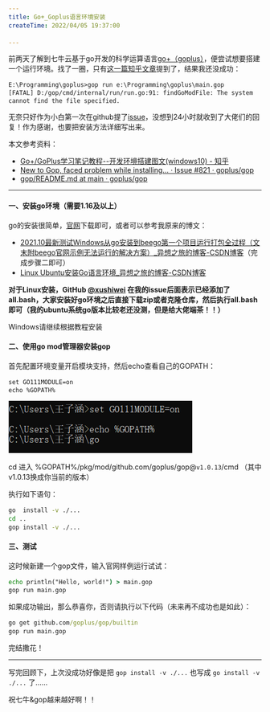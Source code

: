```yaml
---
title: Go+_Goplus语言环境安装
createTime: 2022/04/05 19:37:00

---
```


前两天了解到七牛云基于go开发的科学运算语言[go+（goplus）](https://goplus.org/)，便尝试想要搭建一个运行环境。找了一圈，只有[这一篇知乎文章](https://zhuanlan.zhihu.com/p/396398360)提到了，结果我还没成功：

```text
E:\Programming\goplus>gop run e:\Programming\goplus\main.gop  
[FATAL] D:/gop/cmd/internal/run/run.go:91: findGoModFile: The system cannot find the file specified.
```

无奈只好作为小白第一次在github提了[issue](https://github.com/goplus/gop/issues/821)，没想到24小时就收到了大佬们的回复！作为感谢，也要把安装方法详细写出来。

本文参考资料：

- [Go+/GoPlus学习笔记教程--开发环境搭建图文(windows10) - 知乎](https://zhuanlan.zhihu.com/p/396398360)
- [New to Gop, faced problem while installing... · Issue #821 · goplus/gop](https://github.com/goplus/gop/issues/821)
- [gop/README.md at main · goplus/gop](https://github.com/goplus/gop/blob/main/README.md)

---

#### 一、安装go环境（需要1.16及以上）

go的安装很简单，[官网](https://golang.google.cn/)下载即可，或者可以参考我原来的博文：

- [2021.10最新测试Windows从go安装到beego第一个项目运行打包全过程（文末附beego官网示例无法运行的解决方案）_异想之旅的博客-CSDN博客](https://blog.csdn.net/weixin_44495599/article/details/120585174)（完成步骤二即可）
- [Linux Ubuntu安装Go语言环境_异想之旅的博客-CSDN博客](https://blog.csdn.net/weixin_44495599/article/details/120610374)

**对于Linux安装，GitHub [@xushiwei](https://github.com/xushiwei) 在我的issue后面表示已经添加了all.bash，大家安装好go环境之后直接下载zip或者克隆仓库，然后执行all.bash即可（我的ubuntu系统go版本比较老还没测，但是给大佬端茶！！）**

Windows请继续根据教程安装

#### 二、使用go mod管理器安装gop

首先配置环境变量开启模块支持，然后echo查看自己的GOPATH：

```text
set GO111MODULE=on
echo %GOPATH%
```

![](../images/b89d7d3bfe597b3537a9e378c8b0dfba.png)

cd 进入 %GOPATH%/pkg/mod/github.com/goplus/gop@`v1.0.13`/cmd （其中v1.0.13换成你当前的版本）

执行如下语句：
```cmd
go  install -v ./...
cd ..
gop install -v ./...
```

#### 三、测试

这时候新建一个gop文件，输入官网样例运行试试：

```cmd
echo println("Hello, world!") > main.gop
gop run main.gop
```

如果成功输出，那么恭喜你，否则请执行以下代码（未来再不成功也是如此）：

```cmd
go get github.com/goplus/gop/builtin
gop run main.gop
```

完结撒花！

---

写完回顾下，上次没成功好像是把 `gop install -v ./...` 也写成 `go install -v ./...` 了……

祝七牛&gop越来越好啊！！

